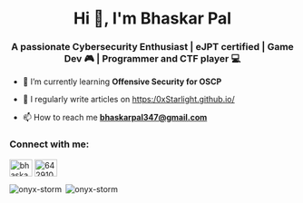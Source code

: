 <h1 align="center">Hi 👋, I'm Bhaskar Pal</h1>
<h3 align="center">A passionate Cybersecurity Enthusiast | eJPT certified | Game Dev 🎮 | Programmer and CTF player 💻</h3>

- 🌱 I’m currently learning **Offensive Security for OSCP**

- 📝 I regularly write articles on [https:/0xStarlight.github.io/](https://0xStarlight.github.io/)

- 📫 How to reach me **bhaskarpal347@gmail.com**

<h3 align="left">Connect with me:</h3>
<p align="left">
<a href="https://twitter.com/bhaskarpal__" target="blank"><img align="center" src="https://raw.githubusercontent.com/rahuldkjain/github-profile-readme-generator/master/src/images/icons/Social/twitter.svg" alt="bhaskarpal__" height="30" width="40" /></a>
<a href="https://discord.com/users/642910424462786567" target="blank"><img align="center" src="https://raw.githubusercontent.com/rahuldkjain/github-profile-readme-generator/master/src/images/icons/Social/discord.svg" alt="642910424462786567" height="30" width="40" /></a>
</p>



<p><img align="left" src="https://github-readme-stats.vercel.app/api/top-langs?username=0xStarlight&show_icons=true&locale=en&layout=compact" alt="onyx-storm" /></p>

<p>&nbsp;<img src="https://github-readme-stats.vercel.app/api?username=0xStarlight&show_icons=true&locale=en" alt="onyx-storm" /></p>


